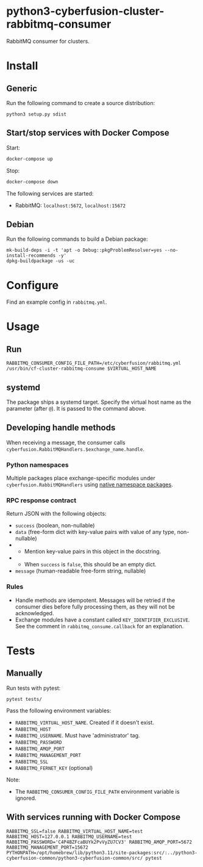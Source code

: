 # python3-cyberfusion-cluster-rabbitmq-consumer

RabbitMQ consumer for clusters.

# Install

## Generic

Run the following command to create a source distribution:

    python3 setup.py sdist

## Start/stop services with Docker Compose

Start:

```bash
docker-compose up
```

Stop:

```bash
docker-compose down
```

The following services are started:

* RabbitMQ: `localhost:5672`, `localhost:15672`

## Debian

Run the following commands to build a Debian package:

    mk-build-deps -i -t 'apt -o Debug::pkgProblemResolver=yes --no-install-recommends -y'
    dpkg-buildpackage -us -uc

# Configure

Find an example config in `rabbitmq.yml`.

# Usage

## Run

    RABBITMQ_CONSUMER_CONFIG_FILE_PATH=/etc/cyberfusion/rabbitmq.yml /usr/bin/cf-cluster-rabbitmq-consume $VIRTUAL_HOST_NAME

## systemd

The package ships a systemd target. Specify the virtual host name as the parameter (after `@`). It is passed to the command above.

## Developing handle methods

When receiving a message, the consumer calls `cyberfusion.RabbitMQHandlers.$exchange_name.handle`.

### Python namespaces

Multiple packages place exchange-specific modules under `cyberfusion.RabbitMQHandlers` using [native namespace packages](https://packaging.python.org/en/latest/guides/packaging-namespace-packages/#native-namespace-packages).

### RPC response contract

Return JSON with the following objects:

* `success` (boolean, non-nullable)
* `data` (free-form dict with key-value pairs with value of any type, non-nullable)
* - Mention key-value pairs in this object in the docstring.
* - When `success` is `false`, this should be an empty dict.
* `message` (human-readable free-form string, nullable)

### Rules

* Handle methods are idempotent. Messages will be retried if the consumer dies before fully processing them, as they will not be acknowledged.
* Exchange modules have a constant called `KEY_IDENTIFIER_EXCLUSIVE`. See the comment in `rabbitmq_consume.callback` for an explanation.

# Tests

## Manually

Run tests with pytest:

    pytest tests/

Pass the following environment variables:

* `RABBITMQ_VIRTUAL_HOST_NAME`. Created if it doesn't exist.
* `RABBITMQ_HOST`
* `RABBITMQ_USERNAME`. Must have 'administrator' tag.
* `RABBITMQ_PASSWORD`
* `RABBITMQ_AMQP_PORT`
* `RABBITMQ_MANAGEMENT_PORT`
* `RABBITMQ_SSL`
* `RABBITMQ_FERNET_KEY` (optional)

Note:

- The `RABBITMQ_CONSUMER_CONFIG_FILE_PATH` environment variable is ignored.

## With services running with Docker Compose

    RABBITMQ_SSL=false RABBITMQ_VIRTUAL_HOST_NAME=test RABBITMQ_HOST=127.0.0.1 RABBITMQ_USERNAME=test RABBITMQ_PASSWORD='C4P4BZFcaBUYk2PvVyZU7CV3' RABBITMQ_AMQP_PORT=5672 RABBITMQ_MANAGEMENT_PORT=15672 PYTHONPATH=/opt/homebrew/lib/python3.11/site-packages:src/:../python3-cyberfusion-common/python3-cyberfusion-common/src/ pytest
